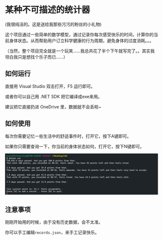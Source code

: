 # 某种不可描述的统计器

(我很纯洁的。这是送给我那些污污的粉丝的小礼物)

这个项目通过一些简单的数学模型，通过记录你每次感受快乐的时间，计算你的当前身体状态。从而帮助用户订立科学健康的行为周期，避免身体的过度消耗。。。

（当然，整个项目完全就是一个玩笑……我总共花了半个下午就写完了。。其实我坦白我只是想找个乐子而已……）

## 如何运行

直接用 Visual Studio 双击打开，F5 运行即可。

或者你可以自己用 .NET SDK 把它编译成exe来用。

建议把它直接扔进 OneDrive 里，数据就不会丢啦~

## 如何使用

每次你需要记忆一些生活中的舒适事件时，打开它，按下A键即可。

如果你只需要查询一下，你当前的身体状态如何，打开它，按下N键即可。

![](Untitled.png)

## 注意事项

刚刚开始用的时候，由于没有历史数据，会不太准。

你可以手工编辑`records.json`，来手工记录快乐。


